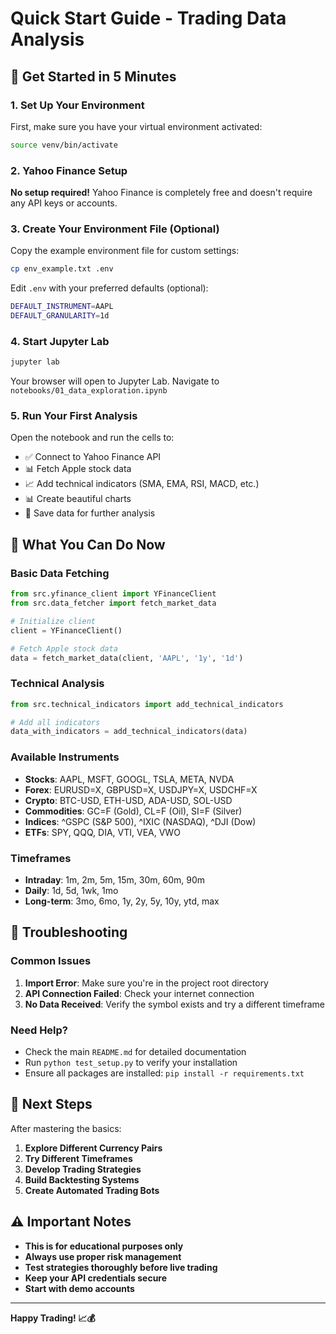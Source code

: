 # Quick Start Guide - Trading Data Analysis

## 🚀 Get Started in 5 Minutes

### 1. Set Up Your Environment

First, make sure you have your virtual environment activated:
```bash
source venv/bin/activate
```

### 2. Yahoo Finance Setup

**No setup required!** Yahoo Finance is completely free and doesn't require any API keys or accounts.

### 3. Create Your Environment File (Optional)

Copy the example environment file for custom settings:
```bash
cp env_example.txt .env
```

Edit `.env` with your preferred defaults (optional):
```bash
DEFAULT_INSTRUMENT=AAPL
DEFAULT_GRANULARITY=1d
```

### 4. Start Jupyter Lab

```bash
jupyter lab
```

Your browser will open to Jupyter Lab. Navigate to `notebooks/01_data_exploration.ipynb`

### 5. Run Your First Analysis

Open the notebook and run the cells to:
- ✅ Connect to Yahoo Finance API
- 📊 Fetch Apple stock data
- 📈 Add technical indicators (SMA, EMA, RSI, MACD, etc.)
- 📊 Create beautiful charts
- 💾 Save data for further analysis

## 🎯 What You Can Do Now

### Basic Data Fetching
```python
from src.yfinance_client import YFinanceClient
from src.data_fetcher import fetch_market_data

# Initialize client
client = YFinanceClient()

# Fetch Apple stock data
data = fetch_market_data(client, 'AAPL', '1y', '1d')
```

### Technical Analysis
```python
from src.technical_indicators import add_technical_indicators

# Add all indicators
data_with_indicators = add_technical_indicators(data)
```

### Available Instruments
- **Stocks**: AAPL, MSFT, GOOGL, TSLA, META, NVDA
- **Forex**: EURUSD=X, GBPUSD=X, USDJPY=X, USDCHF=X
- **Crypto**: BTC-USD, ETH-USD, ADA-USD, SOL-USD
- **Commodities**: GC=F (Gold), CL=F (Oil), SI=F (Silver)
- **Indices**: ^GSPC (S&P 500), ^IXIC (NASDAQ), ^DJI (Dow)
- **ETFs**: SPY, QQQ, DIA, VTI, VEA, VWO

### Timeframes
- **Intraday**: 1m, 2m, 5m, 15m, 30m, 60m, 90m
- **Daily**: 1d, 5d, 1wk, 1mo
- **Long-term**: 3mo, 6mo, 1y, 2y, 5y, 10y, ytd, max

## 🔧 Troubleshooting

### Common Issues

1. **Import Error**: Make sure you're in the project root directory
2. **API Connection Failed**: Check your internet connection
3. **No Data Received**: Verify the symbol exists and try a different timeframe

### Need Help?

- Check the main `README.md` for detailed documentation
- Run `python test_setup.py` to verify your installation
- Ensure all packages are installed: `pip install -r requirements.txt`

## 🚀 Next Steps

After mastering the basics:

1. **Explore Different Currency Pairs**
2. **Try Different Timeframes**
3. **Develop Trading Strategies**
4. **Build Backtesting Systems**
5. **Create Automated Trading Bots**

## ⚠️ Important Notes

- **This is for educational purposes only**
- **Always use proper risk management**
- **Test strategies thoroughly before live trading**
- **Keep your API credentials secure**
- **Start with demo accounts**

---

**Happy Trading! 📈💰**
